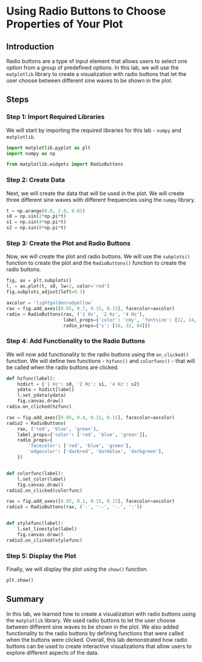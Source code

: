 # Using Radio Buttons to Choose Properties of Your Plot

## Introduction

Radio buttons are a type of input element that allows users to select one option from a group of predefined options. In this lab, we will use the `matplotlib` library to create a visualization with radio buttons that let the user choose between different sine waves to be shown in the plot.

## Steps

### Step 1: Import Required Libraries

We will start by importing the required libraries for this lab - `numpy` and `matplotlib`.

```python
import matplotlib.pyplot as plt
import numpy as np

from matplotlib.widgets import RadioButtons
```

### Step 2: Create Data

Next, we will create the data that will be used in the plot. We will create three different sine waves with different frequencies using the `numpy` library.

```python
t = np.arange(0.0, 2.0, 0.01)
s0 = np.sin(2*np.pi*t)
s1 = np.sin(4*np.pi*t)
s2 = np.sin(8*np.pi*t)
```

### Step 3: Create the Plot and Radio Buttons

Now, we will create the plot and radio buttons. We will use the `subplots()` function to create the plot and the `RadioButtons()` function to create the radio buttons.

```python
fig, ax = plt.subplots()
l, = ax.plot(t, s0, lw=2, color='red')
fig.subplots_adjust(left=0.3)

axcolor = 'lightgoldenrodyellow'
rax = fig.add_axes([0.05, 0.7, 0.15, 0.15], facecolor=axcolor)
radio = RadioButtons(rax, ('1 Hz', '2 Hz', '4 Hz'),
                     label_props={'color': 'cmy', 'fontsize': [12, 14, 16]},
                     radio_props={'s': [16, 32, 64]})
```

### Step 4: Add Functionality to the Radio Buttons

We will now add functionality to the radio buttons using the `on_clicked()` function. We will define two functions - `hzfunc()` and `colorfunc()` - that will be called when the radio buttons are clicked.

```python
def hzfunc(label):
    hzdict = {'1 Hz': s0, '2 Hz': s1, '4 Hz': s2}
    ydata = hzdict[label]
    l.set_ydata(ydata)
    fig.canvas.draw()
radio.on_clicked(hzfunc)

rax = fig.add_axes([0.05, 0.4, 0.15, 0.15], facecolor=axcolor)
radio2 = RadioButtons(
    rax, ('red', 'blue', 'green'),
    label_props={'color': ['red', 'blue', 'green']},
    radio_props={
        'facecolor': ['red', 'blue', 'green'],
        'edgecolor': ['darkred', 'darkblue', 'darkgreen'],
    })


def colorfunc(label):
    l.set_color(label)
    fig.canvas.draw()
radio2.on_clicked(colorfunc)

rax = fig.add_axes([0.05, 0.1, 0.15, 0.15], facecolor=axcolor)
radio3 = RadioButtons(rax, ('-', '--', '-.', ':'))


def stylefunc(label):
    l.set_linestyle(label)
    fig.canvas.draw()
radio3.on_clicked(stylefunc)
```

### Step 5: Display the Plot

Finally, we will display the plot using the `show()` function.

```python
plt.show()
```

## Summary

In this lab, we learned how to create a visualization with radio buttons using the `matplotlib` library. We used radio buttons to let the user choose between different sine waves to be shown in the plot. We also added functionality to the radio buttons by defining functions that were called when the buttons were clicked. Overall, this lab demonstrated how radio buttons can be used to create interactive visualizations that allow users to explore different aspects of the data.
